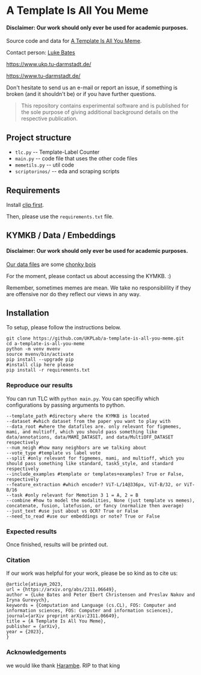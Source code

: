 # A Template Is All You Meme
#### Disclaimer: Our work should only ever be used for academic purposes.
Source code and data for [A Template Is All You Meme](https://arxiv.org/abs/2311.06649).

Contact person: [Luke Bates](luke.bates@tu-darmstadt.de)

https://www.ukp.tu-darmstadt.de/

https://www.tu-darmstadt.de/


Don't hesitate to send us an e-mail or report an issue, if something is broken (and it shouldn't be) or if you have further questions.

> This repository contains experimental software and is published for the sole purpose of giving additional background details on the respective publication.

## Project structure
* `tlc.py` -- Template-Label Counter
* `main.py` -- code file that uses the other code files
* `memetils.py` -- util code
* `scriptorinos/` -- eda and scraping scripts

## Requirements
Install [clip first](https://github.com/openai/CLIP).

Then, please use the `requirements.txt` file. 

## KYMKB / Data / Embeddings
#### Disclaimer: Our work should only ever be used for academic purposes.
[Our data files](https://knowyourmeme.com/memes/chonk-oh-lawd-he-comin) are some [chonky bois](https://knowyourmeme.com/memes/big-chungus)

For the moment, please contact us about accessing the KYMKB. :)

Remember, sometimes memes are mean. We take no responsiblility if they are offensive nor do they reflect our views in any way.

## Installation
To setup, please follow the instructions below.
```
git clone https://github.com/UKPLab/a-template-is-all-you-meme.git
cd a-template-is-all-you-meme
python -m venv mvenv
source mvenv/bin/activate
pip install --upgrade pip
#install clip here please
pip install -r requirements.txt
```

### Reproduce our results

You can run TLC with `python main.py`. You can specifiy which configurations by passing arguments to python.
```
--template_path #directory where the KYMKB is located
--dataset #which dataset from the paper you want to play with
--data_root #where the datafiles are. only relevant for figmemes, mami, and multioff, which you should pass something like data/annotations, data/MAMI_DATASET, and data/MultiOFF_DATASET respectively
--num_neigh #how many neighbors are we talking about
--vote_type #template vs label vote
--split #only relevant for figmemes, mami, and multioff, which you should pass something like standard, task5_style, and standard respectively
--include_examples #template or templates+examples? True or False, respectively
--feature_extraction #which encoder? ViT-L/14@336px, ViT-B/32, or ViT-B/16
--task #only relevant for Memotion 3 1 = A, 2 = B
--combine #how to model the modalities, None (just template vs memes), concatenate, fusion, latefusion, or fancy (normalize then average)
--just_text #use just about vs OCR? True or False
--need_to_read #use our embeddings or note? True or False
```


### Expected results
Once finished, results will be printed out.

### Citation
If our work was helpful for your work, please be so kind as to cite us:
```
@article{atiaym_2023,
url = {https://arxiv.org/abs/2311.06649},
author = {Luke Bates and Peter Ebert Christensen and Preslav Nakov and Iryna Gurevych},
keywords = {Computation and Language (cs.CL), FOS: Computer and information sciences, FOS: Computer and information sciences},
journal={arXiv preprint arXiv:2311.06649},
title = {A Template Is All You Meme},
publisher = {arXiv},
year = {2023},
}
```

### Acknowledgements
we would like thank [Harambe](https://knowyourmeme.com/memes/harambe-the-gorilla). RIP to that king
